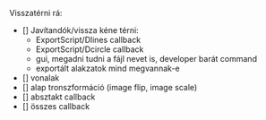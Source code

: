Visszatérni rá:
- [] Javítandók/vissza kéne térni:
    - ExportScript/Dlines callback
    - ExportScript/Dcircle callback
    - gui, megadni tudni a fájl nevet is, developer barát command
    - exportált alakzatok mind megvannak-e
- [] vonalak
- [] alap tronszformáció (image flip, image scale)
- [] absztakt callback
- [] összes callback